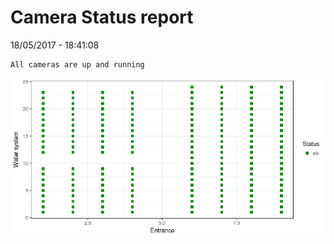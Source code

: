 Camera Status report
================
18/05/2017 - 18:41:08

    All cameras are up and running

![](camreport_files/figure-markdown_github/unnamed-chunk-2-1.png)

